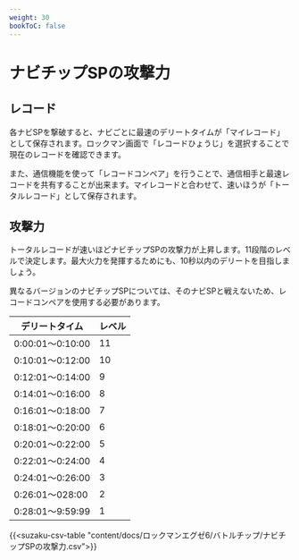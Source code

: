 ```yaml
---
weight: 30
bookToC: false
---
```


# ナビチップSPの攻撃力

## レコード

各ナビSPを撃破すると、ナビごとに最速のデリートタイムが「マイレコード」として保存されます。ロックマン画面で「レコードひょうじ」を選択することで現在のレコードを確認できます。

また、通信機能を使って「レコードコンペア」を行うことで、通信相手と最速レコードを共有することが出来ます。マイレコードと合わせて、速いほうが「トータルレコード」として保存されます。

## 攻撃力

トータルレコードが速いほどナビチップSPの攻撃力が上昇します。11段階のレベルで決定します。最大火力を発揮するためにも、10秒以内のデリートを目指しましょう。

異なるバージョンのナビチップSPについては、そのナビSPと戦えないため、レコードコンペアを使用する必要があります。

| デリートタイム   | レベル |
| ---------------- | ------ |
| 0:00:01～0:10:00 | 11     |
| 0:10:01～0:12:00 | 10     |
| 0:12:01～0:14:00 | 9      |
| 0:14:01～0:16:00 | 8      |
| 0:16:01～0:18:00 | 7      |
| 0:18:01～0:20:00 | 6      |
| 0:20:01～0:22:00 | 5      |
| 0:22:01～0:24:00 | 4      |
| 0:24:01～0:26:00 | 3      |
| 0:26:01～028:00  | 2      |
| 0:28:01～9:59:99 | 1      |

{{<suzaku-csv-table "content/docs/ロックマンエグゼ6/バトルチップ/ナビチップSPの攻撃力.csv">}}

